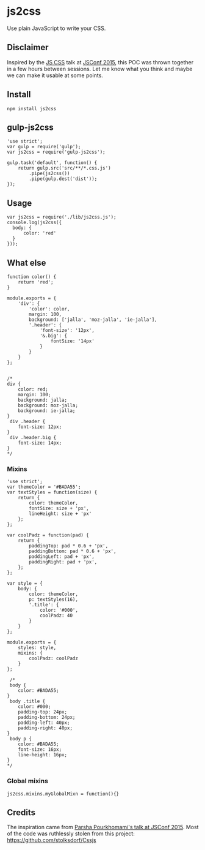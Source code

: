 # js2css
Use plain JavaScript to write your CSS. 

## Disclaimer
Inspired by the [JS CSS](http://2015.jsconf.us/speakers.html#pourkhomami) talk at [JSConf 2015](http://2015.jsconf.us/), this POC was thrown together in a few hours between sessions.
Let me know what you think and maybe we can make it usable at some points.

## Install
    npm install js2css

## gulp-js2css
````
'use strict';
var gulp = require('gulp');
var js2css = require('gulp-js2css');

gulp.task('default', function() {
    return gulp.src('src/**/*.css.js')
        .pipe(js2css())
        .pipe(gulp.dest('dist'));
});
````

## Usage
    var js2css = require('./lib/js2css.js');
    console.log(js2css({
      body: {
          color: 'red'
      }
    }));

## What else
````
function color() {
	return 'red';
}

module.exports = {
	'div': {
		'color': color,
		margin: 100,
		background: ['jalla', 'moz-jalla', 'ie-jalla'],
		'.header': {
			'font-size': '12px',
			'&.big': {
				fontSize: '14px'
			}
		}
	}
};


/*
div {
	color: red;
	margin: 100;
	background: jalla;
	background: moz-jalla;
	background: ie-jalla;
}
 div .header {
	font-size: 12px;
}
 div .header.big {
	font-size: 14px;
}
*/

````

### Mixins
````
'use strict';
var themeColor = '#BADA55';
var textStyles = function(size) {
	return {
		color: themeColor,
		fontSize: size + 'px',
		lineHeight: size + 'px'
	};
};

var coolPadz = function(pad) {
	return {
		paddingTop: pad * 0.6 + 'px',
		paddingBottom: pad * 0.6 + 'px',
		paddingLeft: pad + 'px',
		paddingRight: pad + 'px',
	};
};

var style = {
	body: {
		color: themeColor,
		p: textStyles(16),
		'.title': {
			color: '#000',
			coolPadz: 40
		}
	}
};

module.exports = {
	styles: style,
	mixins: {
		coolPadz: coolPadz
	}
};

 /*
 body {
	color: #BADA55;
}
 body .title {
	color: #000;
	padding-top: 24px;
	padding-bottom: 24px;
	padding-left: 40px;
	padding-right: 40px;
}
 body p {
	color: #BADA55;
	font-size: 16px;
	line-height: 16px;
}
*/
````

### Global mixins
`js2css.mixins.myGlobalMixn = function(){}`


## Credits
The inspiration came from [Parsha Pourkhomami's talk at JSConf 2015](http://2015.jsconf.us/speakers.html#pourkhomami).
Most of the code was ruthlessly stolen from this project: https://github.com/stolksdorf/Cssjs
